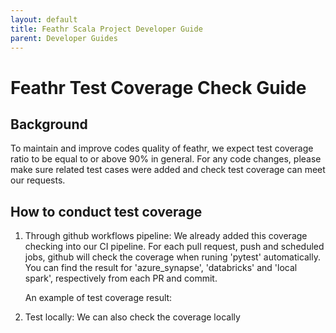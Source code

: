 ```yaml
---
layout: default
title: Feathr Scala Project Developer Guide
parent: Developer Guides
---
```


# Feathr Test Coverage Check Guide

## Background
To maintain and improve codes quality of feathr, we expect test coverage ratio to be equal to or above 90% in general. For any code changes, please make sure related test cases were added and check test coverage can meet our requests.

## How to conduct test coverage
1. Through github workflows pipeline:
   We already added this coverage checking into our CI pipeline. For each pull request, push and scheduled jobs, github will check the coverage when runing 'pytest' automatically. You can find the result for 'azure_synapse', 'databricks' and 'local spark', respectively from each PR and commit.

   An example of test coverage result:

2. Test locally:
   We can also check the coverage locally
   